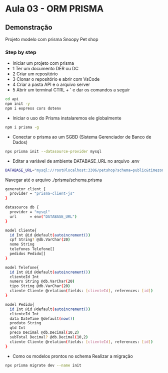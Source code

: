 # Aula 03 - ORM PRISMA

## Demonstração
Projeto modelo com prisma Snoopy Pet shop 

### Step by step 
- Iniciar um projeto com prisma
- 1 Ter um documento DER ou DC
- 2 Criar um repositório
- 3 Clonar o repositório e abrir com VsCode
- 4 Criar a pasta API e o arquivo server
- 5 Abrir um terminal CTRL + ' e dar os comandos a seguir

```bash
cd api
npm init -y
npm i express cors dotenv
```

- Iniciar o uso do Prisma instalaremos ele globalmente
```bash
npm i prisma -g
```
- Conectar o prisma ao um SGBD (Sistema Gerenciador de Banco de Dados)
```bash
npx prisma init --datasource-provider mysql
```
- Editar a variável de ambiente DATABASE_URL no arquivo .env
```bash
DATABASE_URL="mysql://root@localhost:3306/petshop?schema=public&timezone=UTC"
```

Navegar até o arquivo ./prisma/schema.prisma
```bash
generator client {
  provider = "prisma-client-js"
}

datasource db {
  provider = "mysql"
  url      = env("DATABASE_URL")
}

model Cliente{
  id Int @id @default(autoincrement())
  cpf String? @db.VarChar(20)
  nome String
  telefones Telefone[]
  pedidos Pedido[]
}

model Telefone{
  id Int @id @default(autoincrement())
  clienteId Int
  numero String @db.VarChar(20)
  tipo String @db.VarChar(20)
  cliente Cliente @relation(fields: [clienteId], references: [id])
}

model Pedido{
  id Int @id @default(autoincrement())
  clienteId Int
  data DateTime @default(now())
  produto String
  qtd Int
  preco Decimal @db.Decimal(10,2)
  subTotal Decimal? @db.Decimal(10,2)
  cliente Cliente @relation(fields: [clienteId], references: [id])
}
```
- Como os modelos prontos no schema Realizar a migração
```bash
npx prisma migrate dev --name init
```
